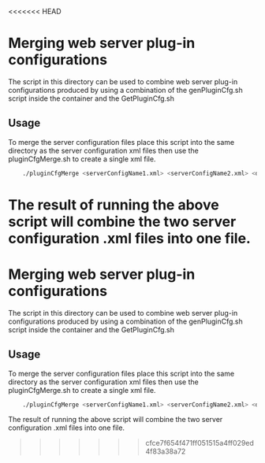 <<<<<<< HEAD
# Merging web server plug-in configurations

The script in this directory can be used to combine web server plug-in configurations produced by using a combination of the genPluginCfg.sh script inside the container and the GetPluginCfg.sh

## Usage

To merge the server configuration files place this script into the same directory as the server configuration xml files then use the pluginCfgMerge.sh to create a single xml file.

```bash
    ./pluginCfgMerge <serverConfigName1.xml> <serverConfigName2.xml> <desired merged filename>
```
  
The result of running the above script will combine the two server configuration .xml files into one file.
=======
# Merging web server plug-in configurations

The script in this directory can be used to combine web server plug-in configurations produced by using a combination of the genPluginCfg.sh script inside the container and the GetPluginCfg.sh

## Usage

To merge the server configuration files place this script into the same directory as the server configuration xml files then use the pluginCfgMerge.sh to create a single xml file.

```bash
    ./pluginCfgMerge <serverConfigName1.xml> <serverConfigName2.xml> <desired merged filename>
```
  
The result of running the above script will combine the two server configuration .xml files into one file.
>>>>>>> cfce7f654f471ff051515a4ff029ed4f83a38a72
